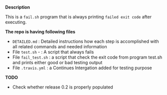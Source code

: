 **Description**

  This is a ```fail.sh``` program that is always printing ```failed exit code``` after executing.


**The repo is having following files**
- ```DETAILED.md``` : Detailed instructions how each step is accomplished with all related commands and needed information
- File ```test.sh``` - : A script that always fails
- File ```fail_test.sh``` : a script that check the exit code from program test.sh and prints either good or bad testing output 
- File ```.travis.yml``` : a Continues Intergation added for testing purpose

**TODO**
- Check whether release 0.2 is properly populated
